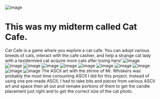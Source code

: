 ![image](https://github.com/user-attachments/assets/0ccc356d-8e55-47d8-a486-7c807973e7e0)
# This was my midterm called Cat Cafe.
Cat Cafe is a game where you explore a cat cafe. You can adopt various breeds of cats, interact with the cafe cashier, and help a strange cat lady with a taxidermied cat acquire more cats after losing hers! 
![image](https://github.com/user-attachments/assets/161bb503-d6ba-44f4-94d6-8dfb179561a9)
![image](https://github.com/user-attachments/assets/41e3123e-163e-4cc7-816b-364c0778b2a8)
![image](https://github.com/user-attachments/assets/c3cc0f61-682d-4f1e-bfee-713cf22fa12a) ![image](https://github.com/user-attachments/assets/c6266334-ca05-4fc9-925d-a871af304319)
![image](https://github.com/user-attachments/assets/44dc6be6-47f2-4364-8e1f-5d643ecb99a6)
![image](https://github.com/user-attachments/assets/51b1e54e-531c-4575-bdc9-816153a2bf56) ![image](https://github.com/user-attachments/assets/dc484dc9-cbb3-40ab-b688-da42a7860fc6)
![image](https://github.com/user-attachments/assets/9b564b15-7a4e-4321-8f96-64fc35bdce8c) ![image](https://github.com/user-attachments/assets/5386233c-a8dc-4c14-a5a1-f5cf2eb4dcc4)
![image](https://github.com/user-attachments/assets/d35a22bd-c3c1-4da5-b1c9-595f4692e62e) ![image](https://github.com/user-attachments/assets/0b8f995b-b5c0-4466-81b3-2ce1b0747d1f)
The ASCII art with the shrine of Mr. Whiskers was probably the most time consuming ASCII I did for this project. Instead of using one pre-made ASCII, I had to take bits and pieces from various ASCII art and space then all out and remake portions of them to get the candle placement just right and to get the correct size of the cat photo.







